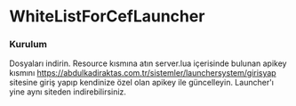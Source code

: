 # WhiteListForCefLauncher

### Kurulum
Dosyaları indirin. Resource kısmına atın server.lua içerisinde bulunan apikey kısmını https://abdulkadiraktas.com.tr/sistemler/launchersystem/girisyap sitesine giriş yapıp kendinize özel olan apikey ile güncelleyin. Launcher'ı yine aynı siteden indirebilirsiniz.
